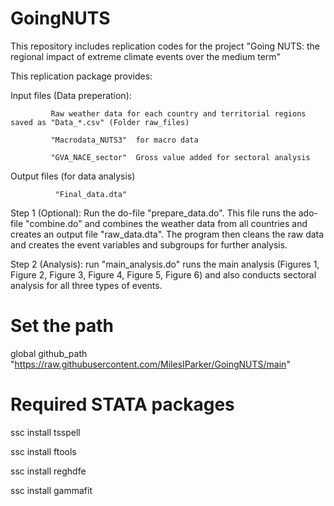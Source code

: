 # GoingNUTS

This repository includes replication codes for the project "Going NUTS: the regional impact of extreme climate events over the medium term"

This replication package provides:

Input files (Data preperation): 

             Raw weather data for each country and territorial regions saved as "Data_*.csv" (Folder raw_files)
             
             "Macrodata_NUTS3"  for macro data
             
             "GVA_NACE_sector"  Gross value added for sectoral analysis


Output files (for data analysis)

              "Final_data.dta" 



Step 1 (Optional): 
              Run the do-file "prepare_data.do".  This file runs the ado-file "combine.do" and combines the weather data from all countries and creates an output file "raw_data.dta".
              The program then cleans the raw data and creates the event variables and subgroups for further analysis.

Step 2 (Analysis): run "main_analysis.do" runs the main analysis (Figures 1, Figure 2, Figure 3, Figure 4, Figure 5, Figure 6)
       and also conducts sectoral analysis for all three types of events. 

# Set the path

global github_path "https://raw.githubusercontent.com/MilesIParker/GoingNUTS/main"

# Required STATA packages 

ssc install tsspell 

ssc install ftools 

ssc install reghdfe

ssc install gammafit
